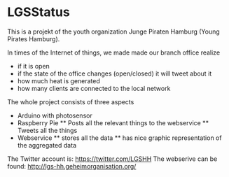 LGSStatus
=========

This is a projekt of the youth organization Junge Piraten Hamburg (Young Pirates Hamburg).

In times of the Internet of things, we made made our branch office realize

* if it is open
* if the state of the office changes (open/closed) it will tweet about it
* how much heat is generated
* how many clients are connected to the local network

The whole project consists of three aspects

* Arduino with photosensor
* Raspberry Pie
** Posts all the relevant things to the webservice
** Tweets all the things
* Webservice
** stores all the data
** has nice graphic representation of the aggregated data

The Twitter account is: https://twitter.com/LGSHH
The webserive can be found: http://lgs-hh.geheimorganisation.org/



